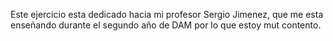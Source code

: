 Este ejercicio esta dedicado hacia mi profesor Sergio Jimenez, que me esta enseñando durante el segundo año de DAM por lo que estoy mut contento.